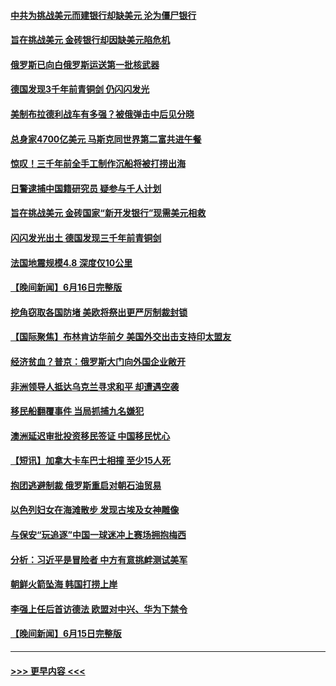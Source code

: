 #### [中共为挑战美元而建银行却缺美元 沦为僵尸银行](../pages/prog202/a103733363.md?t=06180343) 
#### [旨在挑战美元 金砖银行却因缺美元陷危机](../pages/prog202/a103733301.md?t=06180343) 
#### [俄罗斯已向白俄罗斯运送第一批核武器](../pages/prog202/a103733305.md?t=06180343) 
#### [德国发现3千年前青铜剑 仍闪闪发光](../pages/prog202/a103733300.md?t=06180343) 
#### [美制布拉德利战车有多强？被俄弹击中后见分晓](../pages/prog202/a103733205.md?t=06180343) 
#### [总身家4700亿美元 马斯克同世界第二富共进午餐](../pages/prog202/a103733235.md?t=06180343) 
#### [惊叹！三千年前全手工制作沉船将被打捞出海](../pages/prog202/a103733239.md?t=06180343) 
#### [日警逮捕中国籍研究员 疑参与千人计划](../pages/prog202/a103733207.md?t=06180343) 
#### [旨在挑战美元 金砖国家“新开发银行”现需美元相救](../pages/prog202/a103733194.md?t=06180343) 
#### [闪闪发光出土 德国发现三千年前青铜剑](../pages/prog202/a103733177.md?t=06180343) 
#### [法国地震规模4.8 深度仅10公里](../pages/prog202/a103733171.md?t=06180343) 
#### [【晚间新闻】6月16日完整版](../pages/prog202/a103733036.md?t=06180343) 
#### [挖角窃取各国防堵 美欧将祭出更严厉制裁封锁](../pages/prog202/a103733100.md?t=06180343) 
#### [【国际聚焦】布林肯访华前夕 美国外交出击支持印太盟友](../pages/prog202/a103733046.md?t=06180343) 
#### [经济贫血？普京：俄罗斯大门向外国企业敞开](../pages/prog202/a103732943.md?t=06180343) 
#### [非洲领导人抵达乌克兰寻求和平 却遭遇空袭](../pages/prog202/a103732837.md?t=06180343) 
#### [移民船翻覆事件 当局抓捕九名嫌犯](../pages/prog202/a103732771.md?t=06180343) 
#### [澳洲延迟审批投资移民签证 中国移民忧心](../pages/prog202/a103732782.md?t=06180343) 
#### [【短讯】加拿大卡车巴士相撞 至少15人死](../pages/prog202/a103732764.md?t=06180343) 
#### [抱团逃避制裁 俄罗斯重启对朝石油贸易](../pages/prog202/a103732548.md?t=06180343) 
#### [以色列妇女在海滩散步 发现古埃及女神雕像](../pages/prog202/a103732557.md?t=06180343) 
#### [与保安“玩追逐”中国一球迷冲上赛场拥抱梅西](../pages/prog202/a103732554.md?t=06180343) 
#### [分析：习近平是冒险者 中方有意挑衅测试美军](../pages/prog202/a103732520.md?t=06180343) 
#### [朝鲜火箭坠海 韩国打捞上岸](../pages/prog202/a103732485.md?t=06180343) 
#### [李强上任后首访德法 欧盟对中兴、华为下禁令](../pages/prog202/a103732477.md?t=06180343) 
#### [【晚间新闻】6月15日完整版](../pages/prog202/a103732362.md?t=06180343) 

----
#### [ >>> 更早内容 <<< ](../indexes/prog202-earlier.md)
